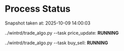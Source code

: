 # Process Status

Snapshot taken at: 2025-10-09 14:00:03

../wintrd/trade_algo.py --task price_update: **RUNNING**

../wintrd/trade_algo.py --task buy_sell: **RUNNING**

